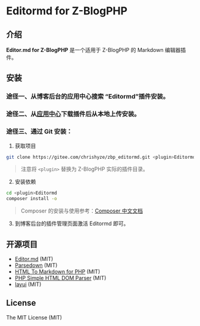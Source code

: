 # Editormd for Z-BlogPHP
## 介绍
**Editor.md for Z-BlogPHP** 是一个适用于 Z-BlogPHP 的 Markdown 编辑器插件。

## 安装
### 途径一、从博客后台的应用中心搜索 “Editormd”插件安装。
### 途径二、从[应用中心](https://app.zblogcn.com/?id=1408#cmt16688)下载插件后从本地上传安装。
### 途径三、通过 Git 安装：
1. 获取项目
```bash
git clone https://gitee.com/chrishyze/zbp_editormd.git <plugin>Editormd
```
> 注意将 `<plugin>` 替换为 Z-BlogPHP 实际的插件目录。
2. 安装依赖
```bash
cd <plugin>Editormd
composer install -o
```
> Composer 的安装与使用参考：[Composer 中文文档](https://docs.phpcomposer.com/00-intro.html)
3. 到博客后台的插件管理页面激活 Editormd 即可。

## 开源项目
- [Editor.md](https://github.com/pandao/editor.md "Editor.md") (MIT)
- [Parsedown](https://github.com/erusev/parsedown "Parsedown") (MIT)
- [HTML To Markdown for PHP](https://github.com/thephpleague/html-to-markdown "HTML To Markdown for PHP") (MIT)
- [PHP Simple HTML DOM Parser](http://simplehtmldom.sourceforge.net "PHP Simple HTML DOM Parser") (MIT)
- [layui](https://github.com/sentsin/layui/ "layui") (MIT)
  
## License
The MIT License (MIT)
